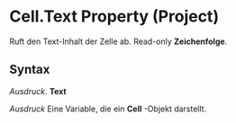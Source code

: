 
# Cell.Text Property (Project)

Ruft den Text-Inhalt der Zelle ab. Read-only  **Zeichenfolge**.


## Syntax

 _Ausdruck_. **Text**

 _Ausdruck_ Eine Variable, die ein **Cell** -Objekt darstellt.

